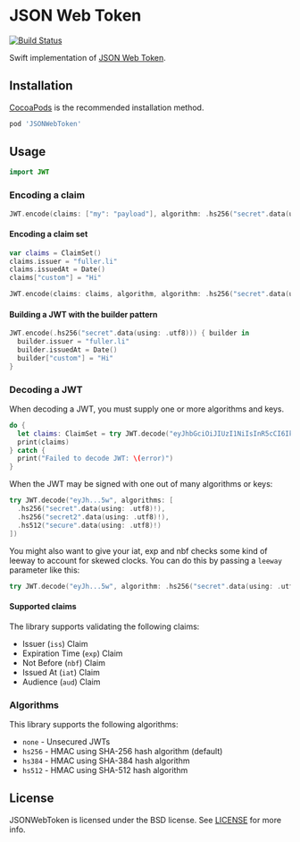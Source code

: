 # JSON Web Token

[![Build Status](http://img.shields.io/travis/kylef/JSONWebToken.swift/master.svg?style=flat)](https://travis-ci.org/kylef/JSONWebToken.swift)

Swift implementation of [JSON Web Token](https://tools.ietf.org/html/draft-ietf-oauth-json-web-token-32).

## Installation

[CocoaPods](http://cocoapods.org/) is the recommended installation method.

```ruby
pod 'JSONWebToken'
```

## Usage

```swift
import JWT
```

### Encoding a claim

```swift
JWT.encode(claims: ["my": "payload"], algorithm: .hs256("secret".data(using: .utf8)!))
```

#### Encoding a claim set

```swift
var claims = ClaimSet()
claims.issuer = "fuller.li"
claims.issuedAt = Date()
claims["custom"] = "Hi"

JWT.encode(claims: claims, algorithm, algorithm: .hs256("secret".data(using: .utf8)))
```

#### Building a JWT with the builder pattern

```swift
JWT.encode(.hs256("secret".data(using: .utf8))) { builder in
  builder.issuer = "fuller.li"
  builder.issuedAt = Date()
  builder["custom"] = "Hi"
}
```

### Decoding a JWT

When decoding a JWT, you must supply one or more algorithms and keys.

```swift
do {
  let claims: ClaimSet = try JWT.decode("eyJhbGciOiJIUzI1NiIsInR5cCI6IkpXVCJ9.e30.2_8pWJfyPup0YwOXK7g9Dn0cF1E3pdn299t4hSeJy5w", algorithm: .hs256("secret".data(using: .utf8)!))
  print(claims)
} catch {
  print("Failed to decode JWT: \(error)")
}
```

When the JWT may be signed with one out of many algorithms or keys:

```swift
try JWT.decode("eyJh...5w", algorithms: [
  .hs256("secret".data(using: .utf8)!),
  .hs256("secret2".data(using: .utf8)!),
  .hs512("secure".data(using: .utf8)!)
])
```

You might also want to give your iat, exp and nbf checks some kind of leeway to account for skewed clocks. You can do this by passing a `leeway` parameter like this:

```swift
try JWT.decode("eyJh...5w", algorithm: .hs256("secret".data(using: .utf8)!), leeway: 10)
```

#### Supported claims

The library supports validating the following claims:

- Issuer (`iss`) Claim
- Expiration Time (`exp`) Claim
- Not Before (`nbf`) Claim
- Issued At (`iat`) Claim
- Audience (`aud`) Claim

### Algorithms

This library supports the following algorithms:

- `none` - Unsecured JWTs
- `hs256` - HMAC using SHA-256 hash algorithm (default)
- `hs384` - HMAC using SHA-384 hash algorithm
- `hs512` - HMAC using SHA-512 hash algorithm

## License

JSONWebToken is licensed under the BSD license. See [LICENSE](LICENSE) for more info.

